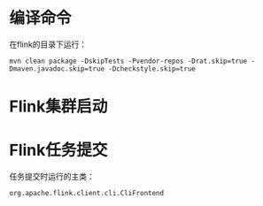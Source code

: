 


# 编译命令

在flink的目录下运行：

```shell
mvn clean package -DskipTests -Pvendor-repos -Drat.skip=true -Dmaven.javadoc.skip=true -Dcheckstyle.skip=true
```


# Flink集群启动




# Flink任务提交

任务提交时运行的主类：

```shell
org.apache.flink.client.cli.CliFrontend
```



